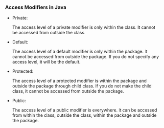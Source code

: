 <h3> Access Modifiers in Java </h3>
<ul>

<li> Private: </li>

 The access level of a private modifier is only within the class. It cannot be accessed from outside the class.

<li> Default: </li>

The access level of a default modifier is only within the package. It cannot be accessed from outside the package. If you do not specify any access level, it will be the default.

<li> Protected: </li>

The access level of a protected modifier is within the package and outside the package through child class. If you do not make the child class, it cannot be accessed from outside the package.

<li> Public: </li>

The access level of a public modifier is everywhere. It can be accessed from within the class, outside the class, within the package and outside the package.

</ul>
